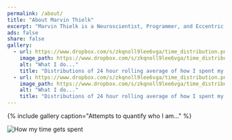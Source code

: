 ```yaml
---
permalink: /about/
title: "About Marvin Thielk"
excerpt: "Marvin Thielk is a Neuroscientist, Programmer, and Eccentric Time-Traveller Extraordinaire"
ads: false
share: false
gallery:
  - url: https://www.dropbox.com/s/zkqnoll9lee6vga/time_distribution.png?raw=1
    image_path: https://www.dropbox.com/s/zkqnoll9lee6vga/time_distribution.png?raw=1
    alt: "What I do..."
    title: "Distributions of 24 hour rolling average of how I spent my time. Each column is time spent in a different Google calendar. The dot is the time use in the last 24 hours. The X is the immediate preceding 24 hours."
  - url: https://www.dropbox.com/s/zkqnoll9lee6vga/time_distribution.png?raw=1
 	image_path: https://www.dropbox.com/s/zkqnoll9lee6vga/time_distribution.png?raw=1
    alt: "What I do..."
    title: "Distributions of 24 hour rolling average of how I spent my time. Each column is time spent in a different Google calendar. The dot is the time use in the last 24 hours. The X is the immediate preceding 24 hours."
---
```


{% include gallery caption="Attempts to quantify who I am..." %}

![How my time gets spent](https://www.dropbox.com/s/zkqnoll9lee6vga/time_distribution.png?raw=1)